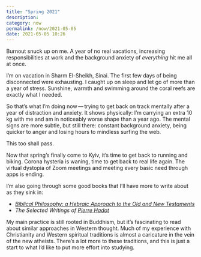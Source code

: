 ```yaml
---
title: "Spring 2021"
description:
category: now
permalink: /now/2021-05-05
date: 2021-05-05 10:26
---
```


Burnout snuck up on me. A year of no real vacations, increasing responsibilities at work and the background anxiety of *everything* hit me all at once.

I’m on vacation in Sharm El-Sheikh, Sinai. The first few days of being disconnected were exhausting. I caught up on sleep and let go of more than a year of stress. Sunshine, warmth and swimming around the coral reefs are exactly what I needed. 

So that’s what I’m doing now&thinsp;—&thinsp;trying to get back on track mentally after a year of distraction and anxiety. It shows physically: I’m carrying an extra 10 kg with me and am in noticeably worse shape than a year ago. The mental signs are more subtle, but still there: constant background anxiety, being quicker to anger and losing hours to mindless surfing the web.

This too shall pass. 

Now that spring’s finally come to Kyiv, it’s time to get back to running and biking. Corona hysteria is waning, time to get back to real life again. The virtual dystopia of Zoom meetings and meeting every basic need through apps is ending. 

I’m also going through some good books that I’ll have more to write about as they sink in: 

- [*Biblical Philosophy: a Hebraic Approach to the Old and New Testaments*](https://drujohnson.com/biblical-philosophy/)
- *The Selected Writings of [Pierre Hadot](https://en.wikipedia.org/wiki/Pierre_Hadot)*

My main practice is still rooted in Buddhism, but it’s fascinating to read about similar approaches in Western thought. Much of my experience with Christianity and Western spiritual traditions is almost a caricature in the vein of the new atheists. There’s a lot more to these traditions, and this is just a start to what I’d like to put more effort into studying.  